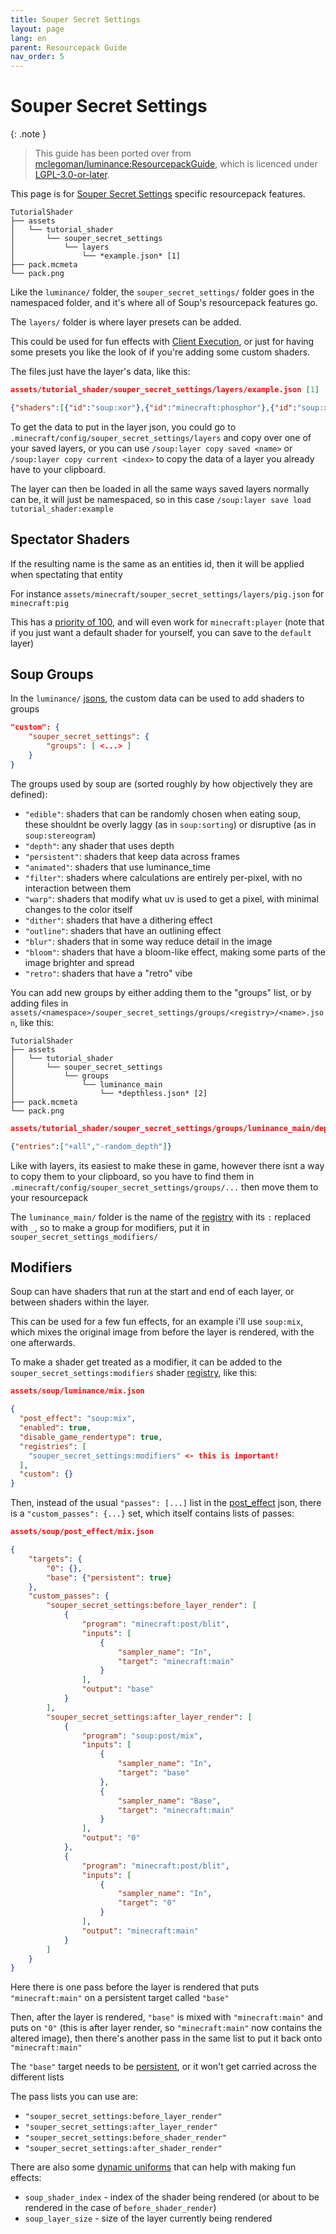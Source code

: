 ```yaml
---
title: Souper Secret Settings
layout: page
lang: en
parent: Resourcepack Guide
nav_order: 5
---
```

# Souper Secret Settings

{: .note }
> This guide has been ported over from [mclegoman/luminance:ResourcepackGuide](https://github.com/mclegoman/luminance/blob/master/ResourcepackGuide), which is licenced under [LGPL-3.0-or-later](https://github.com/mclegoman/luminance/blob/master/licence).


This page is for [Souper Secret Settings](https://modrinth.com/mod/souper-secret-settings) specific resourcepack features.

```
TutorialShader
├── assets
│   └── tutorial_shader
│       └── souper_secret_settings
│           └── layers
│               └── *example.json* [1]
├── pack.mcmeta
└── pack.png
```

Like the `luminance/` folder, the `souper_secret_settings/` folder goes in the namespaced folder, and it's where all of Soup's resourcepack features go.

The `layers/` folder is where layer presets can be added.

This could be used for fun effects with [Client Execution](https://modrinth.com/mod/client-execution), or just for having some presets you like the look of if you're adding some custom shaders.

The files just have the layer's data, like this:

```json
assets/tutorial_shader/souper_secret_settings/layers/example.json [1]

{"shaders":[{"id":"soup:xor"},{"id":"minecraft:phosphor"},{"id":"soup:xor"}],"modifiers":[{"id":"soup:noise"}]}
```

To get the data to put in the layer json, you could go to `.minecraft/config/souper_secret_settings/layers` and copy over one of your saved layers, or you can use `/soup:layer copy saved <name>` or `/soup:layer copy current <index>` to copy the data of a layer you already have to your clipboard.

The layer can then be loaded in all the same ways saved layers normally can be, it will just be namespaced, so in this case `/soup:layer save load tutorial_shader:example`

## Spectator Shaders

If the resulting name is the same as an entities id, then it will be applied when spectating that entity

For instance `assets/minecraft/souper_secret_settings/layers/pig.json` for `minecraft:pig`

This has a [priority of 100](Perspective#spectator-shaders), and will even work for `minecraft:player` (note that if you just want a default shader for yourself, you can save to the `default` layer)

## Soup Groups

In the `luminance/` [jsons](PackSetup#luminancejson), the custom data can be used to add shaders to groups

```json
"custom": {
    "souper_secret_settings": {
        "groups": [ <...> ]
    }
}
```

The groups used by soup are (sorted roughly by how objectively they are defined):

- `"edible"`: shaders that can be randomly chosen when eating soup, these shouldnt be overly laggy (as in `soup:sorting`) or disruptive (as in `soup:stereogram`)
- `"depth"`: any shader that uses depth
- `"persistent"`: shaders that keep data across frames
- `"animated"`: shaders that use luminance_time
- `"filter"`: shaders where calculations are entirely per-pixel, with no interaction between them
- `"warp"`: shaders that modify what uv is used to get a pixel, with minimal changes to the color itself
- `"dither"`: shaders that have a dithering effect
- `"outline"`: shaders that have an outlining effect
- `"blur"`: shaders that in some way reduce detail in the image
- `"bloom"`: shaders that have a bloom-like effect, making some parts of the image brighter and spread
- `"retro"`: shaders that have a "retro" vibe

You can add new groups by either adding them to the "groups" list, or by adding files in `assets/<namespace>/souper_secret_settings/groups/<registry>/<name>.json`, like this:

```
TutorialShader
├── assets
│   └── tutorial_shader
│       └── souper_secret_settings
│           └── groups
│               └── luminance_main
│                   └── *depthless.json* [2]
├── pack.mcmeta
└── pack.png
```

```json
assets/tutorial_shader/souper_secret_settings/groups/luminance_main/depthless.json [2]

{"entries":["+all","-random_depth"]}
```

Like with layers, its easiest to make these in game, however there isnt a way to copy them to your clipboard, so you have to find them in `.minecraft/config/souper_secret_settings/groups/...` then move them to your resourcepack

The `luminance_main/` folder is the name of the [registry](PackSetup#optional-fields) with its `:` replaced with `_`, so to make a group for modifiers, put it in `souper_secret_settings_modifiers/`

## Modifiers

Soup can have shaders that run at the start and end of each layer, or between shaders within the layer.

This can be used for a few fun effects, for an example i'll use `soup:mix`, which mixes the original image from before the layer is rendered, with the one afterwards.

To make a shader get treated as a modifier, it can be added to the `souper_secret_settings:modifiers` shader [registry](PackSetup#optional-fields), like this:

```json
assets/soup/luminance/mix.json

{
  "post_effect": "soup:mix",
  "enabled": true,
  "disable_game_rendertype": true,
  "registries": [
    "souper_secret_settings:modifiers" <- this is important!
  ],
  "custom": {}
}
```

Then, instead of the usual `"passes": [...]` list in the [post_effect](AddingShaders#passes) json, there is a `"custom_passes": {...}` set, which itself contains lists of passes:

```json
assets/soup/post_effect/mix.json

{
    "targets": {
        "0": {},
        "base": {"persistent": true}
    },
    "custom_passes": {
        "souper_secret_settings:before_layer_render": [
            {
                "program": "minecraft:post/blit",
                "inputs": [
                    {
                        "sampler_name": "In",
                        "target": "minecraft:main"
                    }
                ],
                "output": "base"
            }
        ],
        "souper_secret_settings:after_layer_render": [
            {
                "program": "soup:post/mix",
                "inputs": [
                    {
                        "sampler_name": "In",
                        "target": "base"
                    },
                    {
                        "sampler_name": "Base",
                        "target": "minecraft:main"
                    }
                ],
                "output": "0"
            },
            {
                "program": "minecraft:post/blit",
                "inputs": [
                    {
                        "sampler_name": "In",
                        "target": "0"
                    }
                ],
                "output": "minecraft:main"
            }
        ]
    }
}
```

Here there is one pass before the layer is rendered that puts `"minecraft:main"` on a persistent target called `"base"`

Then, after the layer is rendered, `"base"` is mixed with `"minecraft:main"` and puts on `"0"` (this is after layer render, so `"minecraft:main"` now contains the altered image), then there's another pass in the same list to put it back onto `"minecraft:main"`

The `"base"` target needs to be [persistent](AddingShaders#luminance-specific-target-stuff), or it won't get carried across the different lists

The pass lists you can use are:
- `"souper_secret_settings:before_layer_render"`
- `"souper_secret_settings:after_layer_render"`
- `"souper_secret_settings:before_shader_render"`
- `"souper_secret_settings:after_shader_render"`

There are also some [dynamic uniforms](AddingShaders#dynamic-uniforms) that can help with making fun effects:
- `soup_shader_index` - index of the shader being rendered (or about to be rendered in the case of `before_shader_render`)
- `soup_layer_size` - size of the layer currently being rendered
